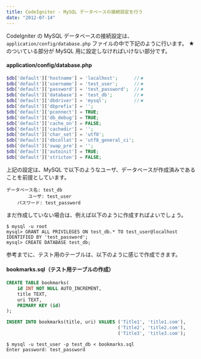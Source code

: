```yaml
---
title: CodeIgniter - MySQL データベースの接続設定を行う
date: "2012-07-14"
---
```


CodeIgniter の MySQL データベースの接続設定は、`application/config/database.php` ファイルの中で下記のように行います。
★のついている部分が MySQL 用に設定しなければいけない部分です。

#### application/config/database.php

~~~ php
$db['default']['hostname'] = 'localhost';      //★
$db['default']['username'] = 'test_user';      //★
$db['default']['password'] = 'test_password';  //★
$db['default']['database'] = 'test_db';        //★
$db['default']['dbdriver'] = 'mysql';          //★
$db['default']['dbprefix'] = '';
$db['default']['pconnect'] = TRUE;
$db['default']['db_debug'] = TRUE;
$db['default']['cache_on'] = FALSE;
$db['default']['cachedir'] = '';
$db['default']['char_set'] = 'utf8';
$db['default']['dbcollat'] = 'utf8_general_ci';
$db['default']['swap_pre'] = '';
$db['default']['autoinit'] = TRUE;
$db['default']['stricton'] = FALSE;
~~~

上記の設定は、MySQL で以下のようなユーザ、データベースが作成済みであることを前提としています。

~~~
データベース名: test_db
        ユーザ: test_user
    パスワード: test_password
~~~

まだ作成していない場合は、例えば以下のように作成すればよいでしょう。

~~~
$ mysql -u root
mysql> GRANT ALL PRIVILEGES ON test_db.* TO test_user@localhost IDENTIFIED BY 'test_password';
mysql> CREATE DATABASE test_db;
~~~

参考までに、テスト用のテーブルは、以下のように感じで作成できます。

#### bookmarks.sql（テスト用テーブルの作成）

~~~ sql
CREATE TABLE bookmarks(
    id INT NOT NULL AUTO_INCREMENT,
    title TEXT,
    uri TEXT,
    PRIMARY KEY (id)
);

INSERT INTO bookmarks(title, uri) VALUES ('Title1', 'title1.com'),
                                         ('Title2', 'title2.com'),
                                         ('Title3', 'title3.com');
~~~

~~~
$ mysql -u test_user -p test_db < bookmarks.sql
Enter password: test_password
~~~

